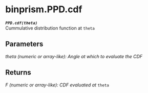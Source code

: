 # binprism.PPD.cdf
***`PPD.cdf(theta)`*** <br />
Cummulative distribution function at `theta`

## Parameters
*theta (numeric or array-like): Angle at which to evaluate the CDF*

## Returns
*F (numeric or array-like): CDF evaluated at* `theta`
